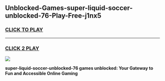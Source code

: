 
## Unblocked-Games-super-liquid-soccer-unblocked-76-Play-Free-j1nx5
<h3>
<a href="https://premium76.site?title=super-liquid-soccer-unblocked-76&ref=19M">CLICK TO PLAY</a></h3>
<hr>

<h3>
<a href="https://premium76.site?title=super-liquid-soccer-unblocked-76&ref=19M">CLICK 2 PLAY</a>
  
</h3>

<a href="https://premium76.site?title=super-liquid-soccer-unblocked-76&ref=19M"><img src="https://clearcache.store/games.png"></a>


**super-liquid-soccer-unblocked-76 games unblocked: Your Gateway to Fun and Accessible Online Gaming**
